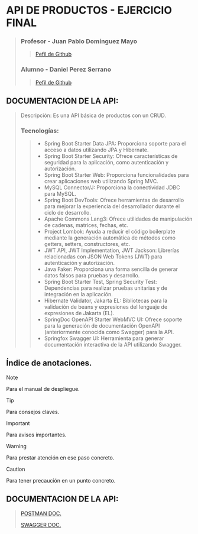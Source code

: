# API DE PRODUCTOS - EJERCICIO FINAL
> ### Profesor - Juan Pablo Domínguez Mayo
>  > [Pefil de Github](https://github.com/profeInformatica101)
> ### Alumno - Daniel Perez Serrano 
>  > [Pefil de Github](https://github.com/Dani-Ps)

## DOCUMENTACION DE LA API:
>Descripción:
>Es una API básica de productos con un CRUD. 
>
>### Tecnologías:
>> - Spring Boot Starter Data JPA: Proporciona soporte para el acceso a datos utilizando JPA y Hibernate.
>> - Spring Boot Starter Security: Ofrece características de seguridad para la aplicación, como autenticación y autorización.
>> - Spring Boot Starter Web: Proporciona funcionalidades para crear aplicaciones web utilizando Spring MVC.
>> - MySQL Connector/J: Proporciona la conectividad JDBC para MySQL.
>> - Spring Boot DevTools: Ofrece herramientas de desarrollo para mejorar la experiencia del desarrollador durante el ciclo de desarrollo.
>> - Apache Commons Lang3: Ofrece utilidades de manipulación de cadenas, matrices, fechas, etc.
>> - Project Lombok: Ayuda a reducir el código boilerplate mediante la generación automática de métodos como getters, setters, constructores, etc.
>> - JWT API, JWT Implementation, JWT Jackson: Librerías relacionadas con JSON Web Tokens (JWT) para autenticación y autorización.
>> - Java Faker: Proporciona una forma sencilla de generar datos falsos para pruebas y desarrollo.
>> - Spring Boot Starter Test, Spring Security Test: Dependencias para realizar pruebas unitarias y de integración en la aplicación.
>> - Hibernate Validator, Jakarta EL: Bibliotecas para la validación de beans y expresiones del lenguaje de expresiones de Jakarta (EL).
>> - SpringDoc OpenAPI Starter WebMVC UI: Ofrece soporte para la generación de documentación OpenAPI (anteriormente conocida como Swagger) para la API.
>> - Springfox Swagger UI: Herramienta para generar documentación interactiva de la API utilizando Swagger.

## Índice de anotaciones.

> [!NOTE]
> Para el manual de despliegue.

> [!TIP]
> Para consejos claves.

> [!IMPORTANT]
> Para avisos importantes.

>[!WARNING]
> Para prestar atención en ese paso concreto.

> [!CAUTION]
> Para tener precaución en un punto concreto.


## DOCUMENTACION DE LA API:

> [POSTMAN DOC.](https://documenter.getpostman.com/view/31105801/2sA2xe5uDa)
> 
> [SWAGGER DOC.](http://localhost:8080/swagger-ui/index.html)
